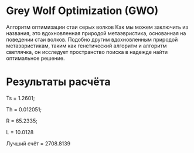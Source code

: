 # Grey Wolf Optimization (GWO) 
Алгоритм оптимизации стаи серых волков
Как мы можем заключить из названия, это вдохновленная природой метаэвристика, основанная на поведении стаи волков. Подобно другим вдохновленным природой метаэвристикам, таким как генетический алгоритм и алгоритм светлячка, он исследует пространство поиска в надежде найти оптимальное решение.

# Результаты расчёта
Ts = 1.2601; 

Th = 0.012051; 

R = 65.2335; 

L = 10.0128

Лучший счёт = 2708.8139
